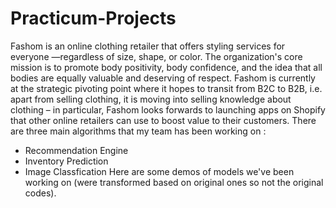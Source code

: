 # Practicum-Projects
Fashom is an online clothing retailer that offers styling services for everyone —regardless of size, shape, or color. The organization's core mission is to promote body positivity, body confidence, and the idea that all bodies are equally valuable and deserving of respect. Fashom is currently at the strategic pivoting point where it hopes to transit from B2C to B2B, i.e. apart from selling clothing, it is moving into selling knowledge about clothing – in particular, Fashom looks forwards to launching apps on Shopify that other online retailers can use to boost value to their customers. 
There are three main algorithms that my team has been working on : 
- Recommendation Engine 
- Inventory Prediction
- Image Classfication 
Here are some demos of models we've been working on (were transformed based on original ones so not the original codes). 
